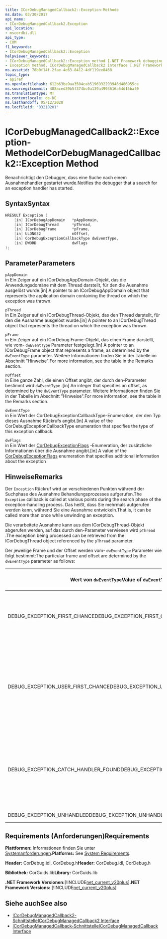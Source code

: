 ```yaml
---
title: ICorDebugManagedCallback2::Exception-Methode
ms.date: 03/30/2017
api_name:
- ICorDebugManagedCallback2.Exception
api_location:
- mscordbi.dll
api_type:
- COM
f1_keywords:
- ICorDebugManagedCallback2::Exception
helpviewer_keywords:
- ICorDebugManagedCallback2::Exception method [.NET Framework debugging]
- Exception method, ICorDebugManagedCallback2 interface [.NET Framework debugging]
ms.assetid: 78b0f14f-2fae-4e63-8412-4df119ee8468
topic_type:
- apiref
ms.openlocfilehash: 612b63ba9aa3504cab5196932293946d486955ce
ms.sourcegitcommit: 488aced39b5f374bc0a139a4993616a54d15baf0
ms.translationtype: MT
ms.contentlocale: de-DE
ms.lasthandoff: 05/12/2020
ms.locfileid: "83210201"
---
```

# <a name="icordebugmanagedcallback2exception-method"></a><span data-ttu-id="5d868-102">ICorDebugManagedCallback2::Exception-Methode</span><span class="sxs-lookup"><span data-stu-id="5d868-102">ICorDebugManagedCallback2::Exception Method</span></span>
<span data-ttu-id="5d868-103">Benachrichtigt den Debugger, dass eine Suche nach einem Ausnahmehandler gestartet wurde.</span><span class="sxs-lookup"><span data-stu-id="5d868-103">Notifies the debugger that a search for an exception handler has started.</span></span>  
  
## <a name="syntax"></a><span data-ttu-id="5d868-104">Syntax</span><span class="sxs-lookup"><span data-stu-id="5d868-104">Syntax</span></span>  
  
```cpp  
HRESULT Exception (  
    [in] ICorDebugAppDomain   *pAppDomain,  
    [in] ICorDebugThread      *pThread,  
    [in] ICorDebugFrame       *pFrame,  
    [in] ULONG32              nOffset,  
    [in] CorDebugExceptionCallbackType dwEventType,  
    [in] DWORD                dwFlags  
);  
```  
  
## <a name="parameters"></a><span data-ttu-id="5d868-105">Parameter</span><span class="sxs-lookup"><span data-stu-id="5d868-105">Parameters</span></span>  
 `pAppDomain`  
 <span data-ttu-id="5d868-106">in Ein Zeiger auf ein ICorDebugAppDomain-Objekt, das die Anwendungsdomäne mit dem Thread darstellt, für den die Ausnahme ausgelöst wurde.</span><span class="sxs-lookup"><span data-stu-id="5d868-106">[in] A pointer to an ICorDebugAppDomain object that represents the application domain containing the thread on which the exception was thrown.</span></span>  
  
 `pThread`  
 <span data-ttu-id="5d868-107">in Ein Zeiger auf ein ICorDebugThread-Objekt, das den Thread darstellt, für den die Ausnahme ausgelöst wurde.</span><span class="sxs-lookup"><span data-stu-id="5d868-107">[in] A pointer to an ICorDebugThread object that represents the thread on which the exception was thrown.</span></span>  
  
 `pFrame`  
 <span data-ttu-id="5d868-108">in Ein Zeiger auf ein ICorDebug Frame-Objekt, das einen Frame darstellt, wie vom- `dwEventType` Parameter festgelegt.</span><span class="sxs-lookup"><span data-stu-id="5d868-108">[in] A pointer to an ICorDebugFrame object that represents a frame, as determined by the `dwEventType` parameter.</span></span> <span data-ttu-id="5d868-109">Weitere Informationen finden Sie in der Tabelle im Abschnitt "Hinweise".</span><span class="sxs-lookup"><span data-stu-id="5d868-109">For more information, see the table in the Remarks section.</span></span>  
  
 `nOffset`  
 <span data-ttu-id="5d868-110">in Eine ganze Zahl, die einen Offset angibt, der durch den-Parameter bestimmt wird `dwEventType` .</span><span class="sxs-lookup"><span data-stu-id="5d868-110">[in] An integer that specifies an offset, as determined by the `dwEventType` parameter.</span></span> <span data-ttu-id="5d868-111">Weitere Informationen finden Sie in der Tabelle im Abschnitt "Hinweise".</span><span class="sxs-lookup"><span data-stu-id="5d868-111">For more information, see the table in the Remarks section.</span></span>  
  
 `dwEventType`  
 <span data-ttu-id="5d868-112">in Ein Wert der CorDebugExceptionCallbackType-Enumeration, der den Typ dieses Ausnahme Rückrufs angibt.</span><span class="sxs-lookup"><span data-stu-id="5d868-112">[in] A value of the CorDebugExceptionCallbackType enumeration that specifies the type of this exception callback.</span></span>  
  
 `dwFlags`  
 <span data-ttu-id="5d868-113">in Ein Wert der [CorDebugExceptionFlags](cordebugexceptionflags-enumeration.md) -Enumeration, der zusätzliche Informationen über die Ausnahme angibt.</span><span class="sxs-lookup"><span data-stu-id="5d868-113">[in] A value of the [CorDebugExceptionFlags](cordebugexceptionflags-enumeration.md) enumeration that specifies additional information about the exception</span></span>  
  
## <a name="remarks"></a><span data-ttu-id="5d868-114">Hinweise</span><span class="sxs-lookup"><span data-stu-id="5d868-114">Remarks</span></span>  
 <span data-ttu-id="5d868-115">Der `Exception` Rückruf wird an verschiedenen Punkten während der Suchphase des Ausnahme Behandlungsprozesses aufgerufen.</span><span class="sxs-lookup"><span data-stu-id="5d868-115">The `Exception` callback is called at various points during the search phase of the exception-handling process.</span></span> <span data-ttu-id="5d868-116">Das heißt, dass Sie mehrmals aufgerufen werden kann, während Sie eine Ausnahme entwickeln.</span><span class="sxs-lookup"><span data-stu-id="5d868-116">That is, it can be called more than once while unwinding an exception.</span></span>  
  
 <span data-ttu-id="5d868-117">Die verarbeitete Ausnahme kann aus dem ICorDebugThread-Objekt abgerufen werden, auf das durch den-Parameter verwiesen wird `pThread` .</span><span class="sxs-lookup"><span data-stu-id="5d868-117">The exception being processed can be retrieved from the ICorDebugThread object referenced by the `pThread` parameter.</span></span>  
  
 <span data-ttu-id="5d868-118">Der jeweilige Frame und der Offset werden vom- `dwEventType` Parameter wie folgt bestimmt:</span><span class="sxs-lookup"><span data-stu-id="5d868-118">The particular frame and offset are determined by the `dwEventType` parameter as follows:</span></span>  
  
|<span data-ttu-id="5d868-119">Wert von `dwEventType`</span><span class="sxs-lookup"><span data-stu-id="5d868-119">Value of `dwEventType`</span></span>|<span data-ttu-id="5d868-120">Wert von `pFrame`</span><span class="sxs-lookup"><span data-stu-id="5d868-120">Value of `pFrame`</span></span>|<span data-ttu-id="5d868-121">Wert von `nOffset`</span><span class="sxs-lookup"><span data-stu-id="5d868-121">Value of `nOffset`</span></span>|  
|----------------------------|-----------------------|------------------------|  
|<span data-ttu-id="5d868-122">DEBUG_EXCEPTION_FIRST_CHANCE</span><span class="sxs-lookup"><span data-stu-id="5d868-122">DEBUG_EXCEPTION_FIRST_CHANCE</span></span>|<span data-ttu-id="5d868-123">Der Frame, der die Ausnahme ausgelöst hat.</span><span class="sxs-lookup"><span data-stu-id="5d868-123">The frame that threw the exception.</span></span>|<span data-ttu-id="5d868-124">Der Anweisungs Zeiger im Frame.</span><span class="sxs-lookup"><span data-stu-id="5d868-124">The instruction pointer in the frame.</span></span>|  
|<span data-ttu-id="5d868-125">DEBUG_EXCEPTION_USER_FIRST_CHANCE</span><span class="sxs-lookup"><span data-stu-id="5d868-125">DEBUG_EXCEPTION_USER_FIRST_CHANCE</span></span>|<span data-ttu-id="5d868-126">Der Benutzercode Rahmen, der dem Punkt der ausgelösten Ausnahme am nächsten ist.</span><span class="sxs-lookup"><span data-stu-id="5d868-126">The user-code frame closest to the point of the thrown exception.</span></span>|<span data-ttu-id="5d868-127">Der Anweisungs Zeiger im Frame.</span><span class="sxs-lookup"><span data-stu-id="5d868-127">The instruction pointer in the frame.</span></span>|  
|<span data-ttu-id="5d868-128">DEBUG_EXCEPTION_CATCH_HANDLER_FOUND</span><span class="sxs-lookup"><span data-stu-id="5d868-128">DEBUG_EXCEPTION_CATCH_HANDLER_FOUND</span></span>|<span data-ttu-id="5d868-129">Der Frame, der den catch-Handler enthält.</span><span class="sxs-lookup"><span data-stu-id="5d868-129">The frame that contains the catch handler.</span></span>|<span data-ttu-id="5d868-130">Der MSIL-Offset (Microsoft Intermediate Language) am Anfang des catch-Handlers.</span><span class="sxs-lookup"><span data-stu-id="5d868-130">The Microsoft intermediate language (MSIL) offset of the beginning of the catch handler.</span></span>|  
|<span data-ttu-id="5d868-131">DEBUG_EXCEPTION_UNHANDLED</span><span class="sxs-lookup"><span data-stu-id="5d868-131">DEBUG_EXCEPTION_UNHANDLED</span></span>|<span data-ttu-id="5d868-132">NULL</span><span class="sxs-lookup"><span data-stu-id="5d868-132">NULL</span></span>|<span data-ttu-id="5d868-133">Nicht definiert.</span><span class="sxs-lookup"><span data-stu-id="5d868-133">Undefined.</span></span>|  
  
## <a name="requirements"></a><span data-ttu-id="5d868-134">Requirements (Anforderungen)</span><span class="sxs-lookup"><span data-stu-id="5d868-134">Requirements</span></span>  
 <span data-ttu-id="5d868-135">**Plattformen:** Informationen finden Sie unter [Systemanforderungen](../../get-started/system-requirements.md).</span><span class="sxs-lookup"><span data-stu-id="5d868-135">**Platforms:** See [System Requirements](../../get-started/system-requirements.md).</span></span>  
  
 <span data-ttu-id="5d868-136">**Header:** CorDebug.idl, CorDebug.h</span><span class="sxs-lookup"><span data-stu-id="5d868-136">**Header:** CorDebug.idl, CorDebug.h</span></span>  
  
 <span data-ttu-id="5d868-137">**Bibliothek:** CorGuids.lib</span><span class="sxs-lookup"><span data-stu-id="5d868-137">**Library:** CorGuids.lib</span></span>  
  
 <span data-ttu-id="5d868-138">**.NET Framework Versionen:**[!INCLUDE[net_current_v20plus](../../../../includes/net-current-v20plus-md.md)]</span><span class="sxs-lookup"><span data-stu-id="5d868-138">**.NET Framework Versions:** [!INCLUDE[net_current_v20plus](../../../../includes/net-current-v20plus-md.md)]</span></span>  
  
## <a name="see-also"></a><span data-ttu-id="5d868-139">Siehe auch</span><span class="sxs-lookup"><span data-stu-id="5d868-139">See also</span></span>

- [<span data-ttu-id="5d868-140">ICorDebugManagedCallback2-Schnittstelle</span><span class="sxs-lookup"><span data-stu-id="5d868-140">ICorDebugManagedCallback2 Interface</span></span>](icordebugmanagedcallback2-interface.md)
- [<span data-ttu-id="5d868-141">ICorDebugManagedCallback-Schnittstelle</span><span class="sxs-lookup"><span data-stu-id="5d868-141">ICorDebugManagedCallback Interface</span></span>](icordebugmanagedcallback-interface.md)
